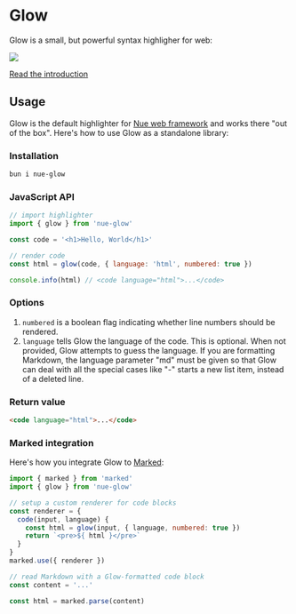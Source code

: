 
# Glow

Glow is a small, but powerful syntax highligher for web:

<a href="https://nuejs.org/blog/introducing-glow/"><img src="https://nuejs.org/img/glow-og-big.png"></a>

[Read the introduction](https://nuejs.org/blog/introducing-glow/)

## Usage

Glow is the default highlighter for [Nue web framework](https://nuejs.org) and works there "out of the box". Here's how to use Glow as a standalone library:

### Installation

```sh
bun i nue-glow
```

### JavaScript API

```js
// import highlighter
import { glow } from 'nue-glow'

const code = '<h1>Hello, World</h1>'

// render code
const html = glow(code, { language: 'html', numbered: true })

console.info(html) // <code language="html">...</code>
```

### Options

1. `numbered` is a boolean flag indicating whether line numbers should be rendered.
2. `language` tells Glow the language of the code. This is optional. When not provided, Glow attempts to guess the language. If you are formatting Markdown, the language parameter "md" must be given so that Glow can deal with all the special cases like "-" starts a new list item, instead of a deleted line.

### Return value

```html
<code language="html">...</code>
```

### Marked integration

Here's how you integrate Glow to [Marked](https://github.com/markedjs/marked):

```js
import { marked } from 'marked'
import { glow } from 'nue-glow'

// setup a custom renderer for code blocks
const renderer = {
  code(input, language) {
    const html = glow(input, { language, numbered: true })
    return `<pre>${ html }</pre>`
  }
}
marked.use({ renderer })

// read Markdown with a Glow-formatted code block
const content = '...'

const html = marked.parse(content)
```
